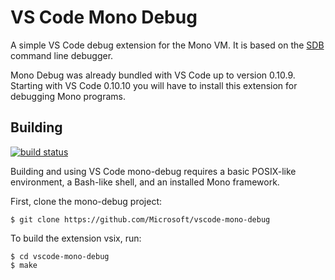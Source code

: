 # VS Code Mono Debug

A simple VS Code debug extension for the Mono VM. It is based on the [SDB](https://github.com/mono/sdb) command line debugger.

Mono Debug was already bundled with VS Code up to version 0.10.9. Starting with VS Code 0.10.10 you will have to install this extension for debugging Mono programs.


## Building

[![build status](https://travis-ci.org/Microsoft/vscode-mono-debug.svg?branch=master)](https://travis-ci.org/Microsoft/vscode-mono-debug)

Building and using VS Code mono-debug requires a basic POSIX-like environment, a Bash-like
shell, and an installed Mono framework.

First, clone the mono-debug project:

	$ git clone https://github.com/Microsoft/vscode-mono-debug

To build the extension vsix, run:

	$ cd vscode-mono-debug
	$ make
